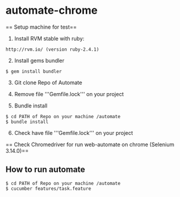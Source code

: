 # automate-chrome
== Setup machine for test==

1. Install RVM stable with ruby:
```
http://rvm.io/ (version ruby-2.4.1)
```

2. Install gems bundler
``` 
$ gem install bundler
``` 

3. Git clone Repo of Automate

4. Remove file '''Gemfile.lock''' on your project

5. Bundle install

``` 
$ cd PATH of Repo on your machine /automate
$ bundle install
```


6. Check have file '''Gemfile.lock''' on your project

== Check Chromedriver for run web-automate on chrome (Selenium 3.14.0)==

## How to run automate
``` 
$ cd PATH of Repo on your machine /automate
$ cucumber features/task.feature
```
